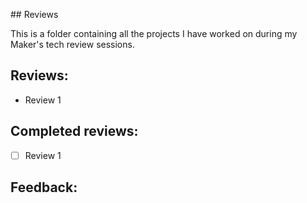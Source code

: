 ## Reviews

This is a folder containing all the projects I have worked on during my Maker's tech review sessions.

## Reviews:

* Review 1


## Completed reviews:

* [ ] Review 1

## Feedback:

